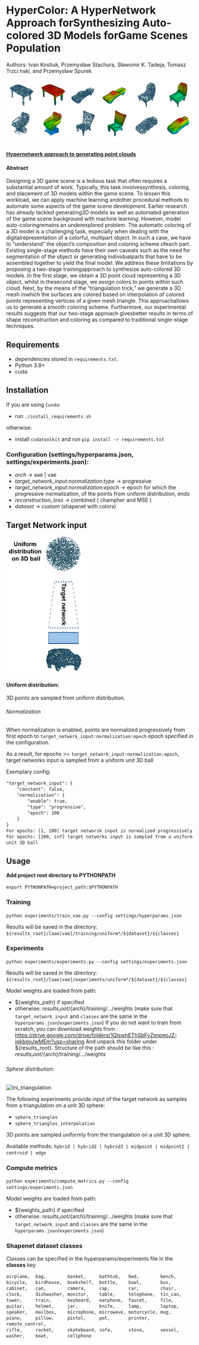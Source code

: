 # HyperColor: A HyperNetwork Approach forSynthesizing Auto-colored 3D Models forGame Scenes Population

Authors: Ivan Kostiuk, Przemysław Stachura, Sławomir K. Tadeja, Tomasz Trzci ́nski, and Przemysław Spurek

![Hyper Color add photo from publication](docs/hyper_cloud.png)

#### [Hypernetwork approach to generating point clouds](https://arxiv.org/pdf/2003.00802.pdf)

#### Abstract
 Designing a 3D game scene is a tedious task that often requires a substantial amount of work. Typically, this task involvessynthesis, coloring, and placement of 3D models within the game scene. To lessen this workload, we can apply machine learning andother procedural methods to automate some aspects of the game scene development. Earlier research has already tackled generating3D models as well as automated generation of the game scene background with machine learning. However, model auto-coloringremains an underexplored problem. The automatic coloring of a 3D model is a challenging task, especially when dealing with the digitalrepresentation of a colorful, multipart object. In such a case, we have to “understand” the object’s composition and coloring scheme ofeach part. Existing single-stage methods have their own caveats such as the need for segmentation of the object or generating individualparts that have to be assembled together to yield the final model. We address these limitations by proposing a two-stage trainingapproach to synthesize auto-colored 3D models. In the first stage, we obtain a 3D point cloud representing a 3D object, whilst in thesecond stage, we assign colors to points within such cloud. Next, by the means of the “triangulation trick,” we generate a 3D mesh inwhich the surfaces are colored based on interpolation of colored points representing vertices of a given mesh triangle. This approachallows us to generate a smooth coloring scheme. Furthermore, our experimental results suggests that our two-stage approach givesbetter results in terms of shape reconstruction and coloring as compared to traditional single-stage techniques.

## Requirements
- dependencies stored in `requirements.txt`.
- Python 3.8+
- cuda

## Installation
If you are using `Conda`:
- run `./install_requirements.sh` 

otherwise:
- install `cudatoolkit` and run `pip install -r requirements.txt`


### Configuration (settings/hyperparams.json, settings/experiments.json):
  - *arch* -> aae | vae
  - *target_network_input:normalization:type* -> progressive
  - *target_network_input:normalization:epoch* -> epoch for which the progressive normalization, of the points from uniform distribution, ends
  - *reconstruction_loss* -> combined ( champher and MSE )
  - *dataset* -> custom (shapenet with colors)


## Target Network input
![uniform_input](docs/tni_uniform.png)
#### Uniform distribution:
3D points are sampled from uniform distribution. 

###### Normalization
When normalization is enabled, points are normalized progressively 
from first epoch to `target_network_input:normalization:epoch` epoch specified in the configuration. 

As a result, for epochs >= `target_network_input:normalization:epoch`, target networks input is sampled from a uniform unit 3D ball 

Exemplary config:
```
"target_network_input": {
    "constant": false,
    "normalization": {
        "enable": true,
        "type": "progressive",
        "epoch": 100
    }
}
For epochs: [1, 100] target networsk input is normalized progressively
For epochs: [100, inf] target networks input is sampled from a uniform unit 3D ball
``` 


## Usage
**Add project root directory to PYTHONPATH**

```export PYTHONPATH=project_path:$PYTHONPATH```

### Training
`python experiments/train_vae.py --config settings/hyperparams.json`

Results will be saved in the directory: 
`${results_root}/[aae|vae]/training/uniform*/${dataset}/${classes}`


### Experiments
`python experiments/experiments.py --config settings/experiments.json`

Results will be saved in the directory: 
`${results_root}/[aae|vae]/experiments/uniform*/${dataset}/${classes}`

Model weights are loaded from path:
  - ${weights_path} if specified
  - otherwise: ${results_root}/${arch}/training/.../weights (make sure that `target_network_input` and `classes` are the
   same in the `hyperparams.json`/`experiments.json`)
If you do not want to train from scratch, you can download weights from : https://drive.google.com/drive/folders/1QIswhEThSbFyZimpepJZ-jpkbgyJwMEm?usp=sharing
And unpack this folder under ${results_root}. 
Structure of the path should be like this : ${results_root}/${arch}/training/.../weights
   
###### Sphere distribution:
![tni_triangulation](docs/tni_triangulation.png)

The following experiments provide input of the target network as samples from a triangulation on a unit 3D sphere: 
- `sphere_triangles` 
- `sphere_triangles_interpolation` 

3D points are sampled uniformly from the triangulation on a unit 3D sphere.

Available methods: `hybrid | hybrid2 | hybrid3 | midpoint | midpoint2 | centroid | edge`


### Compute metrics
`python experiments/compute_metrics.py --config settings/experiments.json`

Model weights are loaded from path:
  - ${weights_path} if specified
  - otherwise: ${results_root}/${arch}/training/.../weights (make sure that `target_network_input` and `classes` are the
   same in the `hyperparams.json`/`experiments.json`)
  
### Shapenet dataset classes
Classes can be specified in the hyperparams/experiments file in the **classes** key
```
airplane,  bag,        basket,     bathtub,   bed,        bench, 
bicycle,   birdhouse,  bookshelf,  bottle,    bowl,       bus,      
cabinet,   can,        camera,     cap,       car,        chair,    
clock,     dishwasher, monitor,    table,     telephone,  tin_can,  
tower,     train,      keyboard,   earphone,  faucet,     file,     
guitar,    helmet,     jar,        knife,     lamp,       laptop,   
speaker,   mailbox,    microphone, microwave, motorcycle, mug,      
piano,     pillow,     pistol,     pot,       printer,    remote_control,      
rifle,     rocket,     skateboard, sofa,      stove,      vessel,   
washer,    boat,       cellphone
```
